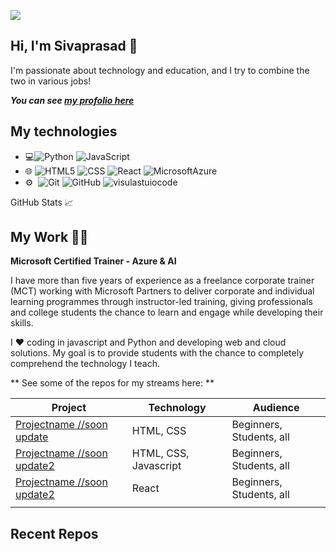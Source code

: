![](assets/siv.jpg)
## Hi, I'm Sivaprasad 👋
I'm passionate about technology and education, and I try to combine the two in various jobs!

***You can see [my profolio here](https://)***

## My technologies

- 💻![Python](https://img.shields.io/badge/-Python-333333?style=flat&logo=python)
   ![JavaScript](https://img.shields.io/badge/-JavaScript-333333?style=flat&logo=javascript)
- 🌐 ![HTML5](https://img.shields.io/badge/-HTML5-333333?style=flat&logo=HTML5)
  ![CSS](https://img.shields.io/badge/-CSS-333333?style=flat&logo=CSS3&logoColor=1572B6)
![React](https://img.shields.io/badge/-React-333333?style=flat&logo=react)
![MicrosoftAzure](https://img.shields.io/badge/-MicrosoftAzure-333333?style=flat&logo=MicrosoftAzure)
- ⚙️ &nbsp;![Git](https://img.shields.io/badge/-Git-333333?style=flat&logo=git)
  ![GitHub](https://img.shields.io/badge/-GitHub-333333?style=flat&logo=github)
    ![visulastuiocode](https://img.shields.io/badge/-VisualStuidoCode-333333?style=flat&logo=visualstudiocode)
  

GitHub Stats &#x1f4c8;


## My Work 🧑‍💻
**Microsoft Certified Trainer - Azure & AI**

I have more than five years of experience as a freelance corporate trainer (MCT) working with Microsoft Partners to deliver corporate and individual learning programmes through instructor-led training, giving professionals and college students the chance to learn and engage while developing their skills.

I ❤️ coding in javascript and Python  and developing web and cloud solutions. My goal is to provide students with the chance to completely comprehend the technology I teach.

** See some of the repos for my streams here: **

Project  | Technology | Audience
--- | --- | ---|
[Projectname //soon update](https://github.com/#) | HTML, CSS |  Beginners, Students, all
[Projectname //soon update2](https://github.com/#) | HTML, CSS, Javascript | Beginners, Students, all
[Projectname //soon update2](https://github.com/#) | React | Beginners, Students, all
|||

## Recent Repos
 
